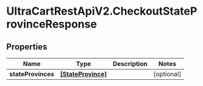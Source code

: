# UltraCartRestApiV2.CheckoutStateProvinceResponse

## Properties
Name | Type | Description | Notes
------------ | ------------- | ------------- | -------------
**stateProvinces** | [**[StateProvince]**](StateProvince.md) |  | [optional] 


